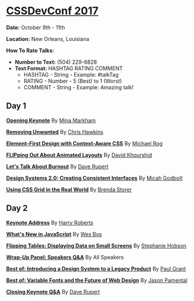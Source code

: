 # [CSSDevConf 2017](http://2017.cssdevconf.com/)

**Date:** October 9th - 11th

**Location:** New Orleans, Louisiana

**How To Rate Talks:**
- **Number to Text:** (504) 229-6828 
- **Text Format:** HASHTAG RATING COMMENT
    - HASHTAG - String - Example: #talkTag
    - RATING - Number - 5 (Best) to 1 (Worst)
    - COMMENT - String - Example: Amazing talk!

## Day 1

[**Opening Keynote**](00%20-%20keynote-by-mina-markham.md) By [Mina Markham](https://twitter.com/minamarkham)

[**Removing Unwanted**](01%20-%20removing-unwanted-css-by-chris-hawkins.md) By [Chris Hawkins](https://twitter.com/chriswhawkins)

[**Element-First Design with Context-Aware CSS**](02%20-%20element-first-design-by-michael-rog.md) By [Michael Rog](https://twitter.com/michaelrog)

[**FLIPping Out About Animated Layouts**](03%20-%20FLIPping-out-about-animated-layouts-by-david-khourshid.md) By [David Khourshid](https://twitter.com/DavidKPiano)

[**Let's Talk About Burnout**](04%20-%20lets-talk-burnout-by-dave-rupert.md) By [Dave Rupert](https://twitter.com/davatron5000)

[**Design Systems 2.0: Creating Consistent Interfaces**](05%20-%20design-systems-2-by-micah-godbolt.md) By [Micah Godbolt](https://twitter.com/micahgodbolt)

[**Using CSS Grid in the Real World**](06%20-%20using-css-grid-in-the-real-world-by-brenda-storer.md) By [Brenda Storer](https://twitter.com/brendamarienyc)

## Day 2

[**Keynote Address**](07%20-%20keynote-address-by-harry-roberts.md) By [Harry Roberts](https://twitter.com/csswizardry)

[**What's New in JavaScript**](08%20-%20whats-new-in-javascript-by-wes-bos.md) By [Wes Bos](https://twitter.com/wesbos)

[**Flipping Tables: Displaying Data on Small Screens**](09%20-%20displaying-data-on-small-screens-by-stephanie-hobson.md) By [Stephanie Hobson](https://twitter.com/stephaniehobson)

[**Wrap-Up Panel: Speakers Q&A**](10%20-%20wrap-up-panel-speakers-q-and-a.md) By All Speakers

[**Best of: Introducing a Design System to a Legacy Product**](11%20-%20introducing-a-design-system-to-a-legacy-product-by-paul-grant.md) By [Paul Grant](https://twitter.com/cssinate)

[**Best of: Variable Fonts and the Future of Web Design**](12%20-%20variable-fonts-by-jason-pamental.md) By [Jason Pamental](https://twitter.com/jpamental)

[**Closing Keynote Q&A**](/Users/bhong/Projects/cssdevconf2017/13%20-%20closing-keynote-by-dave-rupert.md) By [Dave Rupert](https://twitter.com/davatron5000)
